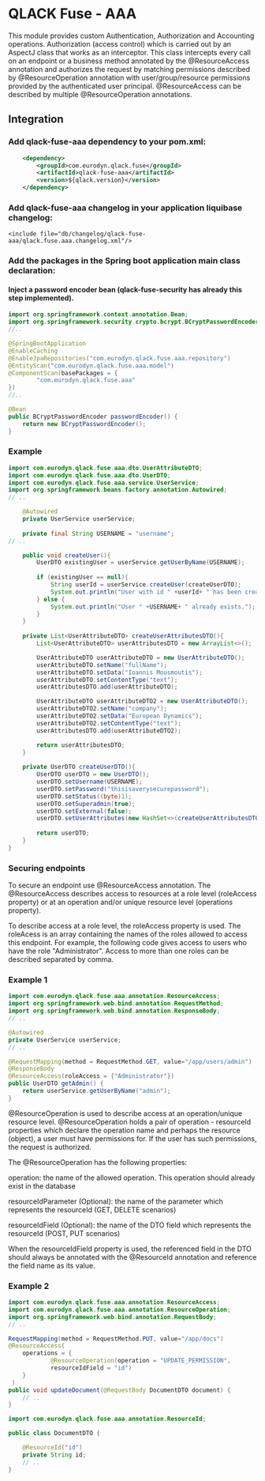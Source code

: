 # QLACK Fuse - AAA

This module provides custom Authentication, Authorization and Accounting operations. Authorization (access control) which is carried out by an AspectJ class that works as an interceptor. This class intercepts every call on an endpoint or a business method annotated by the @ResourceAccess annotation and authorizes the request by matching permissions described by @ResourceOperation annotation with user/group/resource permissions provided by the authenticated user principal. @ResourceAccess can be described by multiple @ResourceOperation annotations.

## Integration

### Add qlack-fuse-aaa dependency to your pom.xml:
```xml
    <dependency>
        <groupId>com.eurodyn.qlack.fuse</groupId>
        <artifactId>qlack-fuse-aaa</artifactId>
        <version>${qlack.version}</version>
    </dependency>
```

### Add qlack-fuse-aaa changelog in your application liquibase changelog:
```
<include file="db/changelog/qlack-fuse-aaa/qlack.fuse.aaa.changelog.xml"/>
```

### Add the packages in the Spring boot application main class declaration:
#### Inject a password encoder bean (qlack-fuse-security has already this step implemented).
```java
import org.springframework.context.annotation.Bean;
import org.springframework.security.crypto.bcrypt.BCryptPasswordEncoder;
//..

@SpringBootApplication
@EnableCaching
@EnableJpaRepositories("com.eurodyn.qlack.fuse.aaa.repository")
@EntityScan("com.eurodyn.qlack.fuse.aaa.model")
@ComponentScan(basePackages = {
        "com.eurodyn.qlack.fuse.aaa"
})
//..

@Bean
public BCryptPasswordEncoder passwordEncoder() {
    return new BCryptPasswordEncoder();
}
```

### Example
```java
import com.eurodyn.qlack.fuse.aaa.dto.UserAttributeDTO;
import com.eurodyn.qlack.fuse.aaa.dto.UserDTO;
import com.eurodyn.qlack.fuse.aaa.service.UserService;
import org.springframework.beans.factory.annotation.Autowired;
// ..

    @Autowired
    private UserService userService;
    
    private final String USERNAME = "username";
// ..

    public void createUser(){
        UserDTO existingUser = userService.getUserByName(USERNAME);
        
        if (existingUser == null){
            String userId = userService.createUser(createUserDTO);
            System.out.println("User with id " +userId+ " has been created.");
        } else {
            System.out.println("User " +USERNAME+ " already exists.");
        }
    }
    
    private List<UserAttributeDTO> createUserAttributesDTO(){
        List<UserAttributeDTO> userAttributesDTO = new ArrayList<>();

        UserAttributeDTO userAttributeDTO = new UserAttributeDTO();
        userAttributeDTO.setName("fullName");
        userAttributeDTO.setData("Ioannis Mousmoutis");
        userAttributeDTO.setContentType("text");
        userAttributesDTO.add(userAttributeDTO);

        UserAttributeDTO userAttributeDTO2 = new UserAttributeDTO();
        userAttributeDTO2.setName("company");
        userAttributeDTO2.setData("European Dynamics");
        userAttributeDTO2.setContentType("text");
        userAttributesDTO.add(userAttributeDTO2);

        return userAttributesDTO;
    }
    
    private UserDTO createUserDTO(){
        UserDTO userDTO = new UserDTO();
        userDTO.setUsername(USERNAME);
        userDTO.setPassword("thisisaverysecurepassword");
        userDTO.setStatus((byte)1);
        userDTO.setSuperadmin(true);
        userDTO.setExternal(false);
        userDTO.setUserAttributes(new HashSet<>(createUserAttributesDTO()));
            
        return userDTO;
    }
}
```

### Securing endpoints
To secure an endpoint use @ResourceAccess annotation. The @ResourceAccess describes access to resources at a role level (roleAccess property) or at an operation and/or unique resource level (operations property).

To describe access at a role level, the roleAccess property is used. The roleAcess is an array containing the names of the roles allowed to access this endpoint. For example, the following code gives access to users who have the role "Administrator". Access to more than one roles can be described separated by comma.

### Example 1
```java
import com.eurodyn.qlack.fuse.aaa.annotation.ResourceAccess;
import org.springframework.web.bind.annotation.RequestMethod;
import org.springframework.web.bind.annotation.ResponseBody;
// ..

@Autowired
private UserService userService;
// ..

@RequestMapping(method = RequestMethod.GET, value="/app/users/admin")
@ResponseBody
@ResourceAccess(roleAccess = {"Administrator"})
public UserDTO getAdmin() {
    return userService.getUserByName("admin");
}
```

@ResourceOperation is used to describe access at an operation/unique resource level. @ResourceOperation holds a pair of operation - resourceId properties which declare the operation name and perhaps the resource (object), a user must have permissions for. If the user has such permissions, the request is authorized.

The @ResourceOperation has the following properties:

operation: the name of the allowed operation. This operation should already exist in the database

resourceIdParameter (Optional): the name of the parameter which represents the resourceId (GET, DELETE scenarios)

resourceIdField (Optional): the name of the DTO field which represents the resourceId (POST, PUT scenarios)

When the resourceIdField property is used, the referenced field in the DTO should always be annotated with the @ResourceId annotation and reference the field name as its value.

### Example 2
```java
import com.eurodyn.qlack.fuse.aaa.annotation.ResourceAccess;
import com.eurodyn.qlack.fuse.aaa.annotation.ResourceOperation;
import org.springframework.web.bind.annotation.RequestBody;
// ..

RequestMapping(method = RequestMethod.PUT, value="/app/docs")
@ResourceAccess(
    operations = {
            @ResourceOperation(operation = "UPDATE_PERMISSION", 
            resourceIdField = "id")
    }
 )
public void updateDocument(@RequestBody DocumentDTO document) {
    // ..
}
```
```java
import com.eurodyn.qlack.fuse.aaa.annotation.ResourceId;

public class DocumentDTO {

    @ResourceId("id")
    private String id;
    // ..
}
```
